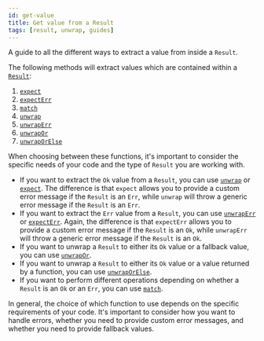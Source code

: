 ```yaml
---
id: get-value
title: Get value from a Result
tags: [result, unwrap, guides]
---
```


A guide to all the different ways to extract a value from inside a `Result`.

The following methods will extract values which are contained within a
[`Result`](/tightrope/api/result):

1. [`expect`](/tightrope/api/result/expect)
1. [`expectErr`](/tightrope/api/result/expect-err)
1. [`match`](/tightrope/api/result/match)
1. [`unwrap`](/tightrope/api/result/unwrap)
1. [`unwrapErr`](/tightrope/api/result/unwrap-err)
1. [`unwrapOr`](/tightrope/api/result/unwrap-or)
1. [`unwrapOrElse`](/tightrope/api/result/unwrap-or-else)

When choosing between these functions, it's important to consider the specific
needs of your code and the type of `Result` you are working with.

- If you want to extract the `Ok` value from a `Result`, you can use
  [`unwrap`](/tightrope/api/result/unwrap) or
  [`expect`](/tightrope/api/result/expect). The difference is that `expect`
  allows you to provide a custom error message if the `Result` is an `Err`,
  while `unwrap` will throw a generic error message if the `Result` is an `Err`.
- If you want to extract the `Err` value from a `Result`, you can use
  [`unwrapErr`](/tightrope/api/result/unwrap-err) or
  [`expectErr`](/tightrope/api/result/expect-err). Again, the difference is that
  `expectErr` allows you to provide a custom error message if the `Result` is an
  `Ok`, while `unwrapErr` will throw a generic error message if the `Result` is
  an `Ok`.
- If you want to unwrap a `Result` to either its `Ok` value or a fallback value,
  you can use [`unwrapOr`](/tightrope/api/result/unwrap-or).
- If you want to unwrap a `Result` to either its `Ok` value or a value returned
  by a function, you can use
  [`unwrapOrElse`](/tightrope/api/result/unwrap-or-else).
- If you want to perform different operations depending on whether a `Result` is
  an `Ok` or an `Err`, you can use [`match`](/tightrope/api/result/match).

In general, the choice of which function to use depends on the specific
requirements of your code. It's important to consider how you want to handle
errors, whether you need to provide custom error messages, and whether you need
to provide fallback values.
